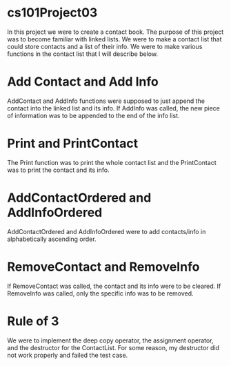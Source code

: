 # cs101Project03
In this project we were to create a contact book. The purpose of this project was to become familiar with linked lists. We were to make a contact list that could store contacts and a list of their info. We were to make various functions in the contact list that I will describe below.

# Add Contact and Add Info
AddContact and AddInfo functions were supposed to just append the contact into the linked list and its info. If AddInfo was called, the new piece of information was to be appended to the end of the info list.

# Print and PrintContact
The Print function was to print the whole contact list and the PrintContact was to print the contact and its info.

# AddContactOrdered and AddInfoOrdered
AddContactOrdered and AddInfoOrdered were to add contacts/info in alphabetically ascending order.

# RemoveContact and RemoveInfo
If RemoveContact was called, the contact and its info were to be cleared. If RemoveInfo was called, only the specific info was to be removed.

# Rule of 3
We were to implement the deep copy operator, the assignment operator, and the destructor for the ContactList. For some reason, my destructor did not work properly and failed the test case.